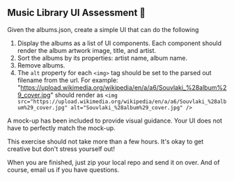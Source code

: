 ## Music Library UI Assessment 🎵

Given the albums.json, create a simple UI that can do the following
1. Display the albums as a list of UI components. Each component should render the album artwork image, title, and artist.
2. Sort the albums by its properties: artist name, album name.
3. Remove albums.
4. The `alt` property for each `<img>` tag should be set to the parsed out filename from the url. For example:  "https://upload.wikimedia.org/wikipedia/en/a/a6/Souvlaki_%28album%29_cover.jpg" should render as `<img src="https://upload.wikimedia.org/wikipedia/en/a/a6/Souvlaki_%28album%29_cover.jpg" alt="Souvlaki_%28album%29_cover.jpg" />`


A mock-up has been included to provide visual guidance. Your UI does not have to perfectly match the mock-up.

This exercise should not take more than a few hours. It's okay to get creative but don't stress yourself out!


When you are finished, just zip your local repo and send it on over. And of course, email us if you have questions.
